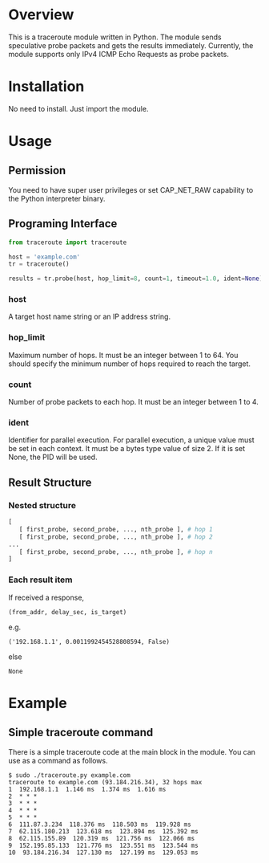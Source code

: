 # Overview

This is a traceroute module written in Python. The module sends speculative probe packets and gets the results immediately. Currently, the module supports only IPv4 ICMP Echo Requests as probe packets.

# Installation

No need to install. Just import the module.

# Usage
## Permission
You need to have super user privileges or set CAP_NET_RAW capability to the Python interpreter binary.

## Programing Interface
```python
from traceroute import traceroute

host = 'example.com'
tr = traceroute()

results = tr.probe(host, hop_limit=8, count=1, timeout=1.0, ident=None)
```

### host

A target host name string or an IP address string.

### hop_limit

Maximum number of hops. It must be an integer between 1 to 64.  You should specify the minimum number of hops required to reach the target.

### count

Number of probe packets to each hop. It must be an integer between 1 to 4.

### ident

Identifier for parallel execution. For parallel execution, a unique value must be set in each context. It must be a bytes type value of size 2. If it is set None, the PID will be used.

## Result Structure

### Nested structure
```python
[
   [ first_probe, second_probe, ..., nth_probe ], # hop 1
   [ first_probe, second_probe, ..., nth_probe ], # hop 2
...
   [ first_probe, second_probe, ..., nth_probe ], # hop n
]
```

###  Each result item

If received a response,
```
(from_addr, delay_sec, is_target)
```
e.g.
```
('192.168.1.1', 0.0011992454528808594, False)
```

else
```
None
```

# Example

## Simple traceroute command
There is a simple traceroute code at the main block in the module. You can use as a command as follows.
```
$ sudo ./traceroute.py example.com
traceroute to example.com (93.184.216.34), 32 hops max
1  192.168.1.1  1.146 ms  1.374 ms  1.616 ms
2  * * *
3  * * *
4  * * *
5  * * *
6  111.87.3.234  118.376 ms  118.503 ms  119.928 ms
7  62.115.180.213  123.618 ms  123.894 ms  125.392 ms
8  62.115.155.89  120.319 ms  121.756 ms  122.066 ms
9  152.195.85.133  121.776 ms  123.551 ms  123.544 ms
10  93.184.216.34  127.130 ms  127.199 ms  129.053 ms
```

